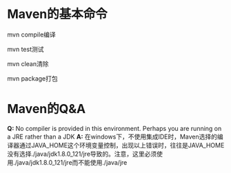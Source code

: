 # Maven的基本命令

mvn compile编译

mvn test测试

mvn clean清除

mvn package打包

# Maven的Q&A

**Q:** No compiler is provided in this environment. Perhaps you are running on a JRE rather than a JDK
**A:** 在windows下，不使用集成IDE时，Maven选择的编译器通过JAVA_HOME这个环境变量控制，出现以上错误时，往往是JAVA_HOME没有选择./java/jdk1.8.0_121/jre导致的。注意，这里必须使用./java/jdk1.8.0_121/jre而不能使用./java/jre
